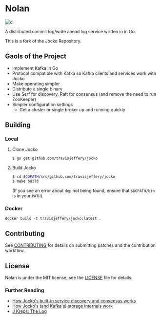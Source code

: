 # Nolan

![ci](https://github.com/bdkiran/nolan/workflows/Go/badge.svg)

A distributed commit log/write ahead log service written in in Go.

This is a fork of the Jocko Repository.

## Gaols of the Project

- Implement Kafka in Go
- Protocol compatible with Kafka so Kafka clients and services work with Jocko
- Make operating simpler
- Distribute a single binary
- Use Serf for discovery, Raft for consensus (and remove the need to run ZooKeeper)
- Simpler configuration settings
  - Get a cluster or single broker up and running quickly

## Building

### Local

1. Clone Jocko

    ```bash
    $ go get github.com/travisjeffery/jocko
    ```

1. Build Jocko

    ```bash
    $ cd $GOPATH/src/github.com/travisjeffery/jocko
    $ make build
    ```

    (If you see an error about `dep` not being found, ensure that
    `$GOPATH/bin` is in your `PATH`)

### Docker

`docker build -t travisjeffery/jocko:latest .`

## Contributing

See [CONTRIBUTING](CONTRIBUTING.md) for details on submitting patches and the contribution workflow.

## License

Nolan is under the MIT license, see the [LICENSE](LICENSE) file for details.

### Further Reading

- [How Jocko's built-in service discovery and consensus works](https://medium.com/the-hoard/building-a-kafka-that-doesnt-depend-on-zookeeper-2c4701b6e961#.uamxtq1yz)
- [How Jocko's (and Kafka's) storage internals work](https://medium.com/the-hoard/how-kafkas-storage-internals-work-3a29b02e026#.qfbssm978)
- [J Kreps: The Log](https://engineering.linkedin.com/distributed-systems/log-what-every-software-engineer-should-know-about-real-time-datas-unifying)
